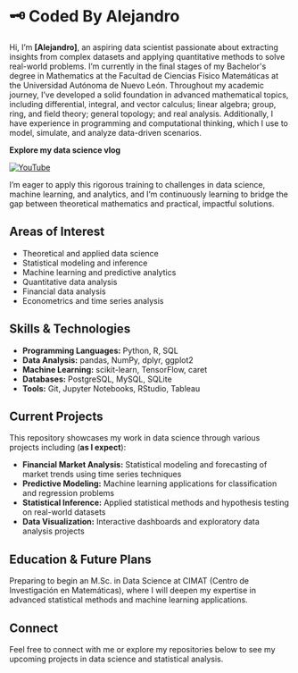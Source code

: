 # 🗝️  Coded By Alejandro
Hi, I’m **[Alejandro]**, an aspiring data scientist passionate about extracting insights from complex datasets and applying quantitative methods to solve real-world problems.  I’m currently in the final stages of my Bachelor's degree in Mathematics at the Facultad de Ciencias Físico Matemáticas at the Universidad Autónoma de Nuevo León.
Throughout my academic journey, I’ve developed a solid foundation in advanced mathematical topics, including differential, integral, and vector calculus; linear algebra; group, ring, and field theory; general topology; and real analysis. Additionally, I have experience in programming and computational thinking, which I use to model, simulate, and analyze data-driven scenarios.

**Explore my data science vlog**

[![YouTube](https://img.shields.io/youtube/channel/subscribers/UCBVJ84QSEa6IAEyb0ClmCjg?style=for-the-badge&logo=youtube&logoColor=red&labelColor=black&color=red&label=SUBSCRIBE)](https://youtube.com/channel/UCBVJ84QSEa6IAEyb0ClmCjg)


I’m eager to apply this rigorous training to challenges in data science, machine learning, and analytics, and I’m continuously learning to bridge the gap between theoretical mathematics and practical, impactful solutions.

## Areas of Interest

- Theoretical and applied data science
- Statistical modeling and inference
- Machine learning and predictive analytics
- Quantitative data analysis
- Financial data analysis
- Econometrics and time series analysis

## Skills & Technologies


- **Programming Languages:** Python, R, SQL
- **Data Analysis:** pandas, NumPy, dplyr, ggplot2
- **Machine Learning:** scikit-learn, TensorFlow, caret
- **Databases:** PostgreSQL, MySQL, SQLite
- **Tools:** Git, Jupyter Notebooks, RStudio, Tableau

## Current Projects

This repository showcases my work in data science through various projects including (**as I expect**):

- **Financial Market Analysis:** Statistical modeling and forecasting of market trends using time series techniques
- **Predictive Modeling:** Machine learning applications for classification and regression problems
- **Statistical Inference:** Applied statistical methods and hypothesis testing on real-world datasets
- **Data Visualization:** Interactive dashboards and exploratory data analysis projects


## Education & Future Plans

Preparing to begin an M.Sc. in Data Science at CIMAT (Centro de Investigación en Matemáticas), where I will deepen my expertise in advanced statistical methods and machine learning applications. 

## Connect

Feel free to connect with me or explore my repositories below to see my upcoming projects in data science and statistical analysis.

